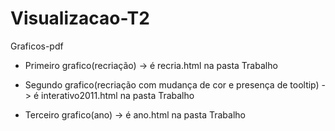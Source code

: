 # Visualizacao-T2

Graficos-pdf

- Primeiro grafico(recriação) -> é recria.html na pasta Trabalho

- Segundo grafico(recriação com mudança de cor e presença de tooltip) -> é interativo2011.html na pasta Trabalho


- Terceiro grafico(ano) -> é ano.html na pasta Trabalho
